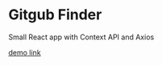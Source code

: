 # Gitgub Finder
Small React app with Context API and Axios

[demo link](https://githubfinder5671.netlify.com/)
